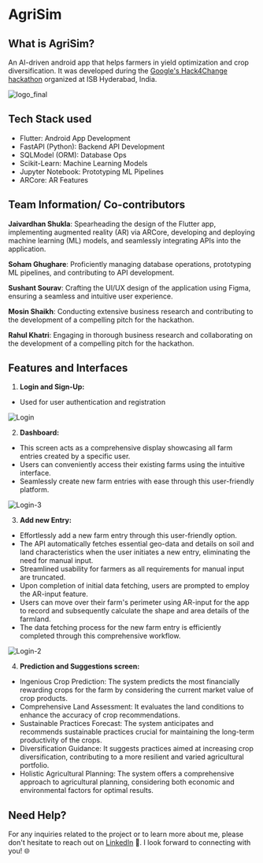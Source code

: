 # AgriSim

## What is AgriSim?
An AI-driven android app that helps farmers in yield optimization and crop diversification. It was developed during the [Google's Hack4Change hackathon](https://programs.t-hub.co/hack4change/) organized at ISB Hyderabad, India.

![logo_final](https://github.com/jaivsh/Agrisim/assets/93859359/bb5532cc-639c-4e34-80d0-96fb6c167c8d)


## Tech Stack used
- Flutter: Android App Development
- FastAPI (Python): Backend API Development
- SQLModel (ORM): Database Ops
- Scikit-Learn: Machine Learning Models
- Jupyter Notebook: Prototyping ML Pipelines
- ARCore: AR Features

## Team Information/ Co-contributors


**Jaivardhan Shukla**: Spearheading the design of the Flutter app, implementing augmented reality (AR) via ARCore, developing and deploying machine learning (ML) models, and seamlessly integrating APIs into the application.

**Soham Ghughare**: Proficiently managing database operations, prototyping ML pipelines, and contributing to API development.

**Sushant Sourav**: Crafting the UI/UX design of the application using Figma, ensuring a seamless and intuitive user experience.

**Mosin Shaikh**: Conducting extensive business research and contributing to the development of a compelling pitch for the hackathon.

**Rahul Khatri**: Engaging in thorough business research and collaborating on the development of a compelling pitch for the hackathon.

## Features and Interfaces

1. **Login and Sign-Up:**

- Used for user authentication and registration

![Login](https://github.com/jaivsh/Agrisim/assets/93859359/95ebeea1-46ee-4b44-8198-3675e8b9ee2a)


2. **Dashboard:**

- This screen acts as a comprehensive display showcasing all farm entries created by a specific user.
- Users can conveniently access their existing farms using the intuitive interface.
- Seamlessly create new farm entries with ease through this user-friendly platform.

![Login-3](https://github.com/jaivsh/Agrisim/assets/93859359/8d46d0b9-b9c8-4ebc-a394-fa79f9ddd4c2)



3. **Add new Entry:**
   
- Effortlessly add a new farm entry through this user-friendly option.
- The API automatically fetches essential geo-data and details on soil and land characteristics when the user initiates a new entry, eliminating the need for manual input.
- Streamlined usability for farmers as all requirements for manual input are truncated.
- Upon completion of initial data fetching, users are prompted to employ the AR-input feature.
- Users can move over their farm's perimeter using AR-input for the app to record and subsequently calculate the shape and area details of the farmland.
- The data fetching process for the new farm entry is efficiently completed through this comprehensive workflow.

![Login-2](https://github.com/jaivsh/Agrisim/assets/93859359/219057c2-37cf-44ab-83ae-28011c0cd910)


4. **Prediction and Suggestions screen:**

- Ingenious Crop Prediction: The system predicts the most financially rewarding crops for the farm by considering the current market value of crop products.
- Comprehensive Land Assessment: It evaluates the land conditions to enhance the accuracy of crop recommendations.
- Sustainable Practices Forecast: The system anticipates and recommends sustainable practices crucial for maintaining the long-term productivity of the crops.
- Diversification Guidance: It suggests practices aimed at increasing crop diversification, contributing to a more resilient and varied agricultural portfolio.
- Holistic Agricultural Planning: The system offers a comprehensive approach to agricultural planning, considering both economic and environmental factors for optimal results.


## Need Help?

For any inquiries related to the project or to learn more about me, please don't hesitate to reach out on [LinkedIn](https://www.linkedin.com/in/jaivardhan-shukla-3633a2190/) 🚀. I look forward to connecting with you! 🌐







